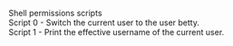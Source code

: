 Shell permissions scripts<br>
Script 0 - Switch the current user to the user betty. <br>
Script 1 - Print the effective username of the current user. <br>
